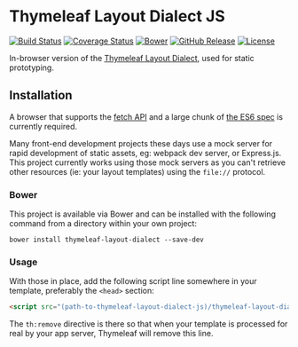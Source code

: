 
Thymeleaf Layout Dialect JS
===========================

[![Build Status](https://travis-ci.org/ultraq/thymeleaf-layout-dialect-js.svg?branch=master)](https://travis-ci.org/ultraq/thymeleaf-layout-dialect-js)
[![Coverage Status](https://coveralls.io/repos/github/ultraq/thymeleaf-layout-dialect-js/badge.svg?branch=master)](https://coveralls.io/github/ultraq/thymeleaf-layout-dialect-js?branch=master)
[![Bower](https://img.shields.io/bower/v/thymeleaf-layout-dialect.svg?maxAge=3600)](http://bower.io/search/?q=thymeleaf-layout-dialect)
[![GitHub Release](https://img.shields.io/github/release/ultraq/thymeleaf-layout-dialect-js.svg?maxAge=3600)](https://github.com/ultraq/thymeleaf-layout-dialect-js/releases/latest)
[![License](https://img.shields.io/github/license/ultraq/thymeleaf-layout-dialect-js.svg?maxAge=2592000)](https://github.com/ultraq/thymeleaf-layout-dialect-js/blob/master/LICENSE.txt)

In-browser version of the [Thymeleaf Layout Dialect](https://github.com/ultraq/thymeleaf-layout-dialect),
used for static prototyping.


Installation
------------

A browser that supports the [fetch API](http://caniuse.com/#feat=fetch) and a
large chunk of [the ES6 spec](https://kangax.github.io/compat-table/es6/) is
currently required.

Many front-end development projects these days use a mock server for rapid
development of static assets, eg: webpack dev server, or Express.js.  This
project currently works using those mock servers as you can't retrieve other
resources (ie: your layout templates) using the `file://` protocol.

### Bower

This project is available via Bower and can be installed with the following
command from a directory within your own project:

```
bower install thymeleaf-layout-dialect --save-dev
```

### Usage

With those in place, add the following script line somewhere in your template,
preferably the `<head>` section:

```html
<script src="(path-to-thymeleaf-layout-dialect-js)/thymeleaf-layout-dialect.js" th:remove="all"></script>
```

The `th:remove` directive is there so that when your template is processed for
real by your app server, Thymeleaf will remove this line.
